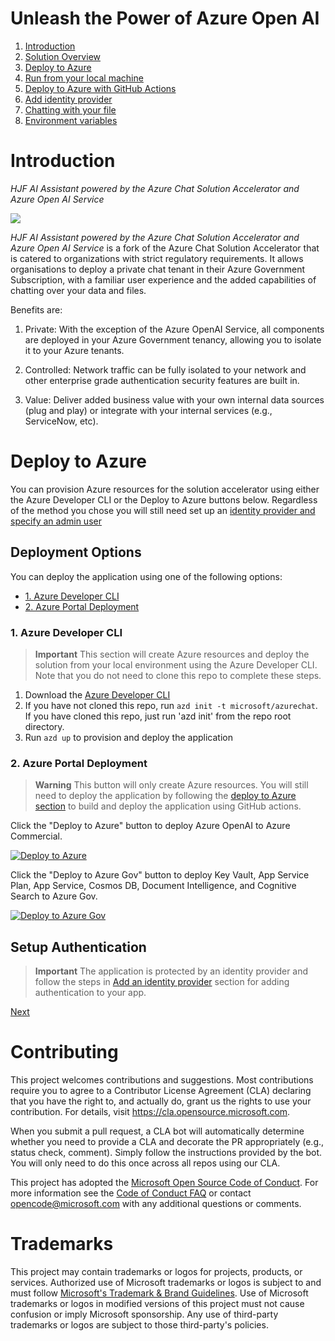 # Unleash the Power of Azure Open AI

1. [Introduction](#introduction)
1. [Solution Overview](/docs/1-introduction.md)
1. [Deploy to Azure](#deploy-to-azure)
1. [Run from your local machine](/docs/3-run-locally.md)
1. [Deploy to Azure with GitHub Actions](/docs/4-deploy-to-azure.md)
1. [Add identity provider](/docs/5-add-identity.md)
1. [Chatting with your file](/docs/6-chat-over-file.md)
1. [Environment variables](/docs/7-environment-variables.md)

# Introduction

_HJF AI Assistant powered by the Azure Chat Solution Accelerator and Azure Open AI Service_

![](/images/intro.png)

_HJF AI Assistant powered by the Azure Chat Solution Accelerator and Azure Open AI Service_ is a fork of the Azure Chat Solution Accelerator that is catered to organizations with strict regulatory requirements. It allows organisations to deploy a private chat tenant in their Azure Government Subscription, with a familiar user experience and the added capabilities of chatting over your data and files.

Benefits are:

1. Private: With the exception of the Azure OpenAI Service, all components are deployed in your Azure Government tenancy, allowing you to isolate it to your Azure tenants.

2. Controlled: Network traffic can be fully isolated to your network and other enterprise grade authentication security features are built in.

3. Value: Deliver added business value with your own internal data sources (plug and play) or integrate with your internal services (e.g., ServiceNow, etc).

# Deploy to Azure

You can provision Azure resources for the solution accelerator using either the Azure Developer CLI or the Deploy to Azure buttons below. Regardless of the method you chose you will still need set up an [identity provider and specify an admin user](/docs/5-add-identity.md)

## Deployment Options

You can deploy the application using one of the following options:

- [1. Azure Developer CLI](#azure-developer-cli)
- [2. Azure Portal Deployment](#azure-portal-deployment)

### 1. Azure Developer CLI

> **Important**
> This section will create Azure resources and deploy the solution from your local environment using the Azure Developer CLI. Note that you do not need to clone this repo to complete these steps.

1. Download the [Azure Developer CLI](https://learn.microsoft.com/en-us/azure/developer/azure-developer-cli/overview)
1. If you have not cloned this repo, run `azd init -t microsoft/azurechat`. If you have cloned this repo, just run 'azd init' from the repo root directory.
1. Run `azd up` to provision and deploy the application

### 2. Azure Portal Deployment

> **Warning**
> This button will only create Azure resources. You will still need to deploy the application by following the [deploy to Azure section](/docs/4-deploy-to-azure.md) to build and deploy the application using GitHub actions.

Click the "Deploy to Azure" button to deploy Azure OpenAI to Azure Commercial.

[![Deploy to Azure](https://aka.ms/deploytoazurebutton)](https://portal.azure.com/#create/Microsoft.Template/uri/https%3A%2F%2Fraw.githubusercontent.com%2FHJFMilMed%2Fscoopgpt%2Fmain%2Finfra%2Fmain.json)

Click the "Deploy to Azure Gov" button to deploy Key Vault, App Service Plan, App Service, Cosmos DB, Document Intelligence, and Cognitive Search to Azure Gov.

[![Deploy to Azure Gov](https://aka.ms/deploytoazuregovbutton)](https://portal.azure.us/#create/Microsoft.Template/uri/https%3A%2F%2Fraw.githubusercontent.com%2FHJFMilMed%2Fscoopgpt%2Fmain%2Finfra%2Fmain.json)

## Setup Authentication

> **Important**
> The application is protected by an identity provider and follow the steps in [Add an identity provider](/docs/5-add-identity.md) section for adding authentication to your app.

[Next](./docs/1-introduction.md)

# Contributing

This project welcomes contributions and suggestions. Most contributions require you to agree to a
Contributor License Agreement (CLA) declaring that you have the right to, and actually do, grant us
the rights to use your contribution. For details, visit https://cla.opensource.microsoft.com.

When you submit a pull request, a CLA bot will automatically determine whether you need to provide
a CLA and decorate the PR appropriately (e.g., status check, comment). Simply follow the instructions
provided by the bot. You will only need to do this once across all repos using our CLA.

This project has adopted the [Microsoft Open Source Code of Conduct](https://opensource.microsoft.com/codeofconduct/).
For more information see the [Code of Conduct FAQ](https://opensource.microsoft.com/codeofconduct/faq/) or
contact [opencode@microsoft.com](mailto:opencode@microsoft.com) with any additional questions or comments.

# Trademarks

This project may contain trademarks or logos for projects, products, or services. Authorized use of Microsoft
trademarks or logos is subject to and must follow
[Microsoft's Trademark & Brand Guidelines](https://www.microsoft.com/en-us/legal/intellectualproperty/trademarks/usage/general).
Use of Microsoft trademarks or logos in modified versions of this project must not cause confusion or imply Microsoft sponsorship.
Any use of third-party trademarks or logos are subject to those third-party's policies.
